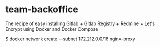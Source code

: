 # team-backoffice
The recipe of easy installing Gitlab + Gitlab Registry + Redmine + Let's Encrypt using Docker and Docker Compose


$ docker network create --subnet 172.212.0.0/16 nginx-proxy
